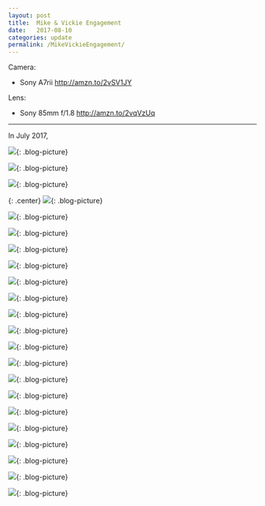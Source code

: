 ```yaml
---
layout: post
title:  Mike & Vickie Engagement
date:   2017-08-10
categories: update
permalink: /MikeVickieEngagement/
---
```


Camera: 
  * Sony A7rii   <http://amzn.to/2vSV1JY>

Lens:
  * Sony 85mm f/1.8 <http://amzn.to/2vqVzUq>


* * *

In July 2017, 

![](https://c1.staticflickr.com/5/4435/36048986200_4d017644b2_b.jpg){: .blog-picture}

![](https://c1.staticflickr.com/5/4363/36048983960_64f58e00bc_b.jpg){: .blog-picture}

![](https://c1.staticflickr.com/5/4426/36048982690_c63da4314c_b.jpg){: .blog-picture}

{: .center}
![](https://c1.staticflickr.com/5/4378/36048981860_a5c78685d1_c.jpg){: .blog-picture}

![](https://c1.staticflickr.com/5/4412/36277502902_4939217f1d_c.jpg){: .blog-picture}

![](https://c1.staticflickr.com/5/4416/36048979510_426abd1a97_b.jpg){: .blog-picture}

![](https://c1.staticflickr.com/5/4382/36445721325_08c927f844_b.jpg){: .blog-picture}

![](https://c1.staticflickr.com/5/4364/36048974260_2f3bdfaa42_c.jpg){: .blog-picture}

![](https://c1.staticflickr.com/5/4430/36048976050_5d586d7f2c_c.jpg){: .blog-picture}

![](https://c1.staticflickr.com/5/4343/36048972950_491279358c_c.jpg){: .blog-picture}

![](https://c1.staticflickr.com/5/4364/36048971660_e29eb4bf72_c.jpg){: .blog-picture}

![](https://c1.staticflickr.com/5/4340/35637982323_1001fb83ac_c.jpg){: .blog-picture}

![](https://c1.staticflickr.com/5/4434/36048970210_2b4d10bd9f_c.jpg){: .blog-picture}

![](https://c1.staticflickr.com/5/4376/36048969310_9ec6e23cfc_c.jpg){: .blog-picture}

![](https://c1.staticflickr.com/5/4387/36277509172_3bef9f4ffe_c.jpg){: .blog-picture}

![](https://c1.staticflickr.com/5/4336/36048967620_c7fabca296_c.jpg){: .blog-picture}

![](https://c1.staticflickr.com/5/4436/36277508202_becec33f9a_c.jpg){: .blog-picture}

![](https://c1.staticflickr.com/5/4391/36277507362_301b101a5d_b.jpg){: .blog-picture}

![](https://c1.staticflickr.com/5/4440/36048965910_cf73bbab9b_b.jpg){: .blog-picture}

![](https://c1.staticflickr.com/5/4346/36277502352_e4c9b10bb4_b.jpg){: .blog-picture}

![](https://c1.staticflickr.com/5/4369/36048963830_a5045687b9_b.jpg){: .blog-picture}

![](https://c1.staticflickr.com/5/4421/36048965060_0d5af5dd08_c.jpg){: .blog-picture}

